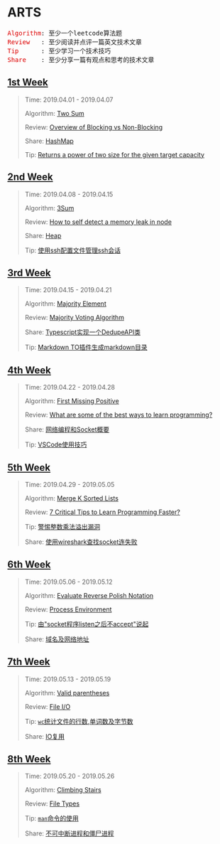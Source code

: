 # ARTS

<pre>
<font color="#dd0000">Algorithm</font>: 至少一个leetcode算法题
<font color="#dd0000">Review   </font>: 至少阅读并点评一篇英文技术文章
<font color="#dd0000">Tip      </font>: 至少学习一个技术技巧
<font color="#dd0000">Share    </font>: 至少分享一篇有观点和思考的技术文章
</pre>

## [1st Week](./docs/1st-week/1st-week.md)

>Time: 2019.04.01 - 2019.04.07
>
>Algorithm: [Two Sum](./docs/1st-week/1st-week.md#algorithm)
>
>Review: [Overview of Blocking vs Non-Blocking](./docs/1st-week/1st-week.md#review)
>
>Share: [HashMap](./docs/1st-week/1st-week.md#share)
>
>Tip: [Returns a power of two size for the given target capacity](./docs/1st-week/1st-week.md#tip)


## [2nd Week](./docs/2nd-week/2nd-week.md)

> Time: 2019.04.08 - 2019.04.15
>
> Algorithm: [3Sum](./docs/2nd-week/2nd-week.md#algorithm)
>  
> Review: [How to self detect a memory leak in node](./docs/2nd-week/2nd-week.md#Review)
> 
> Share: [Heap](./docs/2nd-week/2nd-week.md#Share)
> 
> Tip: [使用ssh配置文件管理ssh会话](./docs/2nd-week/2nd-week.md#Tip)

## [3rd Week](./docs/3rd-week/3rd-week.md)

> Time: 2019.04.15 - 2019.04.21
>
> Algorithm: [Majority Element](./docs/3rd-week/3rd-week.md#algorithm)
>  
> Review: [Majority Voting Algorithm](./docs/3rd-week/3rd-week.md#Review)
> 
> Share: [Typescript实现一个DedupeAPI类](./docs/3rd-week/3rd-week.md#Share)
> 
> Tip: [Markdown TO插件生成markdown目录](./docs/3rd-week/3rd-week.md#Tip)

## [4th Week](./docs/4th-week/4th-week.md)

> Time: 2019.04.22 - 2019.04.28
>
> Algorithm: [First Missing Positive](./docs/4th-week/4th-week.md#algorithm)
>  
> Review: [What are some of the best ways to learn programming?](./docs/4th-week/4th-week.md#review)
> 
> Share: [网络编程和Socket概要](./docs/4th-week/4th-week.md#share)
> 
> Tip: [VSCode使用技巧](./docs/4th-week/4th-week.md#tip)

## [5th Week](./docs/5th-week/5th-week.md)

> Time: 2019.04.29 - 2019.05.05
>
> Algorithm: [Merge K Sorted Lists](./docs/5th-week/5th-week.md#algorithm)
>  
> Review: [7 Critical Tips to Learn Programming Faster?](./docs/5th-week/5th-week.md#review)
> 
> Tip: [警惕整数乘法溢出漏洞](./docs/5th-week/5th-week.md#tip)
> 
> Share: [使用wireshark查找socket连失败](./docs/5th-week/5th-week.md#share)

## [6th Week](./docs/6th-week/6th-week.md)

> Time: 2019.05.06 - 2019.05.12
>
> Algorithm: [Evaluate Reverse Polish Notation](./docs/6th-week/6th-week.md#algorithm)
>  
> Review: [Process  Environment](./docs/6th-week/6th-week.md#review)
> 
> Tip: [由"socket程序listen之后不accept"说起](./docs/6th-week/6th-week.md#tip)
> 
> Share: [域名及网络地址](./docs/6th-week/6th-week.md#share)

## [7th Week](./docs/7th-week/7th-week.md)

> Time: 2019.05.13 - 2019.05.19
>
> Algorithm: [Valid parentheses](./docs/7th-week/7th-week.md#algorithm)
>  
> Review: [File I/O](./docs/7th-week/7th-week.md#review)
> 
> Tip: [`wc`统计文件的行数,单词数及字节数](./docs/7th-week/7th-week.md#tip)
> 
> Share: [IO复用](./docs/7th-week/7th-week.md#share)

## [8th Week](./docs/8th-week/8th-week.md)

> Time: 2019.05.20 - 2019.05.26
>
> Algorithm: [Climbing Stairs](./docs/8th-week/8th-week.md#algorithm)
>  
> Review: [File Types](./docs/8th-week/8th-week.md#review)
> 
> Tip: [`man`命令的使用](./docs/8th-week/8th-week.md#tip)
> 
> Share: [不可中断进程和僵尸进程](./docs/8th-week/8th-week.md#share)